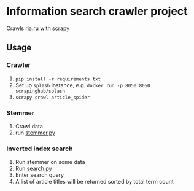 # Information search crawler project

Crawls ria.ru with scrapy

## Usage

### Crawler

1. `pip install -r requirements.txt`
2. Set up `splash` instance, e.g. `docker run -p 8050:8050 scrapinghub/splash`
3. `scrapy crawl article_spider`

### Stemmer

1. Crawl data
2. run [stemmer.py](./stemming/stemmer.py)

### Inverted index search

1. Run stemmer on some data
2. Run [search.py](./inverted_index/search.py)
3. Enter search query 
4. A list of article titles will be returned sorted by total term count